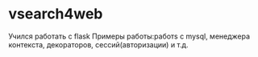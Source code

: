 # vsearch4web
Учился работать с flask
Примеры работы:работs с mysql, менеджера контекста, декораторов, сессий(авторизации) и т.д.

